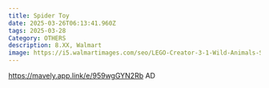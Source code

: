 ```yaml
---
title: Spider Toy
date: 2025-03-26T06:13:41.960Z
tags: 2025-03-28
Category: OTHERS
description: 8.XX, Walmart
image: https://i5.walmartimages.com/seo/LEGO-Creator-3-1-Wild-Animals-Surprising-Spider-Toy-Building-Toy-3-Build-Options-Spider-Scorpion-Snake-Animal-Figures-Kids-Boys-Girls-Ages-7-Birthday_370cc694-3e5d-4359-852d-3f84e58d32eb.4688a61f5d03b57c69493e35eb6d140b.jpeg?odnHeight=2000&odnWidth=2000&odnBg=FFFFFF
---
```

https://mavely.app.link/e/959wgGYN2Rb   AD